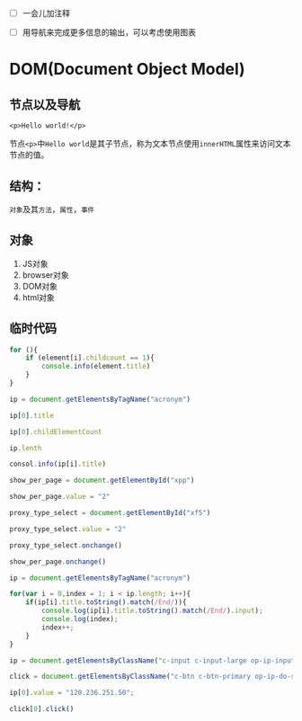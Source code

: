 - [ ] 一会儿加注释
- [ ] 用导航来完成更多信息的输出，可以考虑使用图表


# DOM(Document Object Model)

## 节点以及导航

```
<p>Hello world!</p>
```

节点`<p>`中`Hello world`是其子节点，称为文本节点使用`innerHTML`属性来访问文本节点的值。

## 结构：

`对象`及其`方法`，`属性`，`事件`

## 对象

1. JS对象
2. browser对象
3. DOM对象
4. html对象

## 临时代码

```javascript
for (){
	if (element[i].childcount == 1){
		console.info(element.title)
	}
}

ip = document.getElementsByTagName("acronym")

ip[0].title

ip[0].childElementCount

ip.lenth

consol.info(ip[i].title)
```

```javascript
show_per_page = document.getElementById("xpp")

show_per_page.value = "2"

proxy_type_select = document.getElementById("xf5")

proxy_type_select.value = "2"

proxy_type_select.onchange()

show_per_page.onchange()
```




```javascript
ip = document.getElementsByTagName("acronym")

for(var i = 0,index = 1; i < ip.length; i++){
	if(ip[i].title.toString().match(/End/)){
		console.log(ip[i].title.toString().match(/End/).input);
		console.log(index);
		index++;
    }	
}
```

```javascript
ip = document.getElementsByClassName("c-input c-input-large op-ip-input")

click = document.getElementsByClassName("c-btn c-btn-primary op-ip-do-submit OP_LOG_BTN")

ip[0].value = "120.236.251.50";

click[0].click()

```